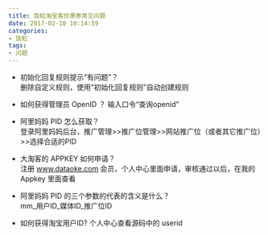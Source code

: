 ```yaml
---
title: 饭粒淘宝客优惠券常见问题
date: 2017-02-10 10:14:59
categories:
- 饭粒
tags:
- 问题
---
```


<!-- more -->
* 初始化回复规则提示“有问题”？  
删除自定义规则，使用“初始化回复规则”自动创建规则  

* 如何获得管理员 OpenID ？
输入口令“查询openid”

* 阿里妈妈 PID 怎么获取？  
登录阿里妈妈后台，推广管理>>推广位管理>>网站推广位（或者其它推广位）>>选择合适的PID  

* 大淘客的 APPKEY 如何申请？  
注册 www.dataoke.com 会员，个人中心里面申请，审核通过以后，在我的 Appkey 里面查看  

* 阿里妈妈 PID 的三个参数的代表的含义是什么？  
mm_用户ID_媒体ID_推广位ID  

* 如何获得淘宝用户ID?
个人中心查看源码中的 userid
